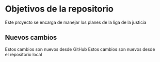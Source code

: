 # Objetivos de la repositorio

Este proyecto se encarga de manejar los planes de la liga de la justicia


## Nuevos cambios
Estos cambios son nuevos desde GitHub
Estos cambios son nuevos desde el repositorio local

